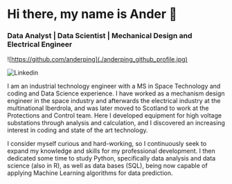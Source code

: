 # Hi there, my name is Ander 👋
### Data Analyst | Data Scientist | Mechanical Design and Electrical Engineer

![https://github.com/anderping](./anderping_github_profile.jpg)

![Linkedin](https://img.shields.io/badge/Linkedin-blue?link=https%3A%2F%2Fwww.linkedin.com%2Fin%2Fander-p-336543162%2F%3Flocale%3Den_US%26trk%3Dopento_sprofile_details)


I am an industrial technology engineer with a MS in Space Technology and coding and Data Science experience. I have worked as a mechanism design engineer in the space industry and afterwards the electrical industry at the multinational Iberdrola, and was later moved to Scotland to work at the Protections and Control team. Here I developed equipment for high voltage substations through analysis and calculation, and I discovered an increasing interest in coding and state of the art technology. 

I consider myself curious and hard-working, so I continuously seek to expand my knowledge and skills for my professional development. I then dedicated some time to study Python, specifically data analysis and data science (also in R), as well as data bases (SQL), being now capable of applying Machine Learning algorithms for data prediction.
